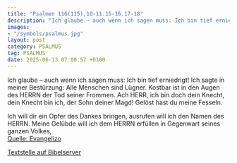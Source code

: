 ```yaml
---
title: "Psalmen 116(115),10-11.15-16.17-18"
description: "Ich glaube – auch wenn ich sagen muss: Ich bin tief erniedrigt! Ich sagte in meiner Bestürzung: Alle Menschen sind Lügner. Kostbar ist in den Augen des HERRN der Tod seiner Frommen. Ach HERR, ich bin doch dein Knecht, dein Knecht bin ich, der Sohn deiner Magd! Gelöst hast du mein...."
images:
- "/symbols/psalmus.jpg"
layout: post
category: PSALMUS
tag: PSALMUS
date: 2025-06-13 07:00:57 +0100
---
```

Ich glaube – auch wenn ich sagen muss: Ich bin tief erniedrigt!
Ich sagte in meiner Bestürzung: Alle Menschen sind Lügner.
Kostbar ist in den Augen des HERRN der Tod seiner Frommen.
Ach HERR, ich bin doch dein Knecht, dein Knecht bin ich, der Sohn deiner Magd! Gelöst hast du meine Fesseln.<!--more-->

Ich will dir ein Opfer des Dankes bringen, ausrufen will ich den Namen des HERRN.
Meine Gelübde will ich dem HERRN erfüllen in Gegenwart seines ganzen Volkes,<br>
[Quelle: Evangelizo](https://evangeliumtagfuertag.org/DE/gospel)

[Textstelle auf Bibelserver](https://www.bibleserver.com/EU/ps116(115),10-11.15-16.17-18)
